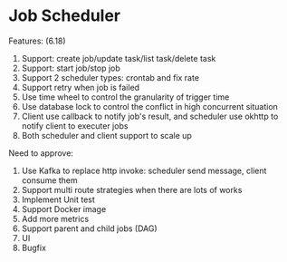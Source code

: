 # Job Scheduler

Features: (6.18)
1. Support: create job/update task/list task/delete task
2. Support: start job/stop job
3. Support 2 scheduler types: crontab and fix rate
4. Support retry when job is failed
5. Use time wheel to control the granularity of trigger time
6. Use database lock to control the conflict in high concurrent situation 
7. Client use callback to notify job's result, and scheduler use okhttp to notify client to executer jobs
8. Both scheduler and client support to scale up

Need to approve:
1. Use Kafka to replace http invoke: scheduler send message, client consume them
2. Support multi route strategies when there are lots of works
3. Implement Unit test
4. Support Docker image
5. Add more metrics
6. Support parent and child jobs (DAG)
7. UI
8. Bugfix